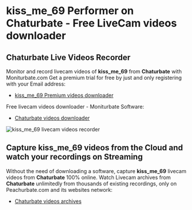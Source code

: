 # kiss_me_69 Performer on Chaturbate - Free LiveCam videos downloader

## Chaturbate Live Videos Recorder

Monitor and record livecam videos of **kiss_me_69** from **Chaturbate** with Moniturbate.com
Get a premium trial for free by just and only registering with your Email address:
* [kiss_me_69 Premium videos downloader](https://moniturbate.com/request-demo-licence-key.html)

Free livecam videos downloader - Moniturbate Software:
* [Chaturbate videos downloader](https://moniturbate.com/moniturbate-download-software.html)

![kiss_me_69 livecam videos recorder](https://peachurnet.com/templates/moniturbate-software.png)


## Capture kiss_me_69 videos from the Cloud and watch your recordings on Streaming

Without the need of downloading a software, capture **kiss_me_69** livecam videos from **Chaturbate** 100% online.
Watch Livecam archives from **Chaturbate** unlimitedly from thousands of existing recordings, only on Peachurbate.com and its websites network:
* [Chaturbate videos archives](https://peachurnet.com/)